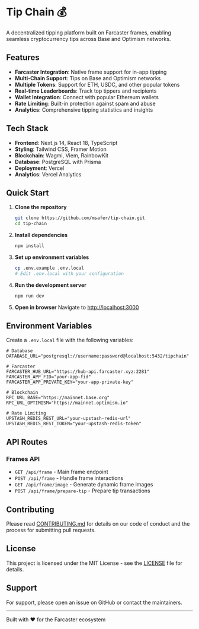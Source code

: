 # Tip Chain 💰

A decentralized tipping platform built on Farcaster frames, enabling seamless cryptocurrency tips across Base and Optimism networks.

## Features

- **Farcaster Integration**: Native frame support for in-app tipping
- **Multi-Chain Support**: Tips on Base and Optimism networks
- **Multiple Tokens**: Support for ETH, USDC, and other popular tokens
- **Real-time Leaderboards**: Track top tippers and recipients
- **Wallet Integration**: Connect with popular Ethereum wallets
- **Rate Limiting**: Built-in protection against spam and abuse
- **Analytics**: Comprehensive tipping statistics and insights

## Tech Stack

- **Frontend**: Next.js 14, React 18, TypeScript
- **Styling**: Tailwind CSS, Framer Motion
- **Blockchain**: Wagmi, Viem, RainbowKit
- **Database**: PostgreSQL with Prisma
- **Deployment**: Vercel
- **Analytics**: Vercel Analytics

## Quick Start

1. **Clone the repository**
   ```bash
   git clone https://github.com/msafer/tip-chain.git
   cd tip-chain
   ```

2. **Install dependencies**
   ```bash
   npm install
   ```

3. **Set up environment variables**
   ```bash
   cp .env.example .env.local
   # Edit .env.local with your configuration
   ```

4. **Run the development server**
   ```bash
   npm run dev
   ```

5. **Open in browser**
   Navigate to [http://localhost:3000](http://localhost:3000)

## Environment Variables

Create a `.env.local` file with the following variables:

```env
# Database
DATABASE_URL="postgresql://username:password@localhost:5432/tipchain"

# Farcaster
FARCASTER_HUB_URL="https://hub-api.farcaster.xyz:2281"
FARCASTER_APP_FID="your-app-fid"
FARCASTER_APP_PRIVATE_KEY="your-app-private-key"

# Blockchain
RPC_URL_BASE="https://mainnet.base.org"
RPC_URL_OPTIMISM="https://mainnet.optimism.io"

# Rate Limiting
UPSTASH_REDIS_REST_URL="your-upstash-redis-url"
UPSTASH_REDIS_REST_TOKEN="your-upstash-redis-token"
```

## API Routes

### Frames API

- `GET /api/frame` - Main frame endpoint
- `POST /api/frame` - Handle frame interactions
- `GET /api/frame/image` - Generate dynamic frame images
- `POST /api/frame/prepare-tip` - Prepare tip transactions

## Contributing

Please read [CONTRIBUTING.md](CONTRIBUTING.md) for details on our code of conduct and the process for submitting pull requests.

## License

This project is licensed under the MIT License - see the [LICENSE](LICENSE) file for details.

## Support

For support, please open an issue on GitHub or contact the maintainers.

---

Built with ❤️ for the Farcaster ecosystem
